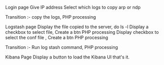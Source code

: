 Login page
Give IP address
Select which logs to copy arp or ndp

Transition :- copy the logs, PHP processing

Logstash page
Display the file copied to the server, do ls -l
Display a checkbox to select file, Create a btn PHP processing
Display checkbox to select the conf file , Create a btn PHP processing

Transition :- Run log stash command, PHP processing

Kibana Page
Display a button to load the Kibana UI that's it.

